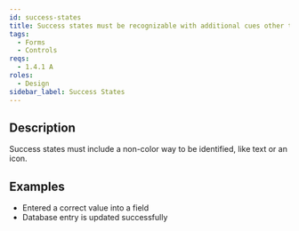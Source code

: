 ```yaml
---
id: success-states
title: Success states must be recognizable with additional cues other than color
tags:
  - Forms
  - Controls
reqs:
  - 1.4.1 A
roles:
  - Design
sidebar_label: Success States
---
```


## Description

Success states must include a non-color way to be identified, like text or an icon.

## Examples

- Entered a correct value into a field
- Database entry is updated successfully
